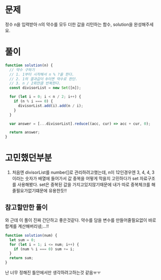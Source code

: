 # 문제

정수 n을 입력받아 n의 약수를 모두 더한 값을 리턴하는 함수, solution을 완성해주세요.

# 풀이

```javascript
function solution(n) {
  // 약수 구하기
  // 1. 1부터 시작해서 n % ?을 한다.
  // 2. 1의 결과값이 0이면 약수로 판단.
  // 3. n / 2회만큼 반복한다.
  const divisorList = new Set([n]);

  for (let i = 0; i < n / 2; i++) {
    if (n % i === 0) {
      divisorList.add(i).add(n / i);
    }
  }

  var answer = [...divisorList].reduce((acc, cur) => acc + cur, 0);

  return answer;
}
```

# 고민했던부분

1. 처음엔 divisorList를 number[]로 관리하려고했는데, n이 12인경우엔 3, 4, 4, 3이라는 숫자가 배열에 들어가서 값 중복을 어떻게 막을지 고민하다가 set 자료구조를 사용해봤다. set은 중복된 값을 가지고있지않기때문에 내가 따로 중복체크를 해줄필요가없기떄문에 유용한듯!!

## 참고할만한 풀이

와 근데 이 풀이 진짜 간단하고 좋은것같다.
약수를 담을 변수를 만들어줄필요없이 바로 합계를 계산해버리넹;...!!

```javascript
function solution(num) {
  let sum = 0;
  for (let i = 1; i <= num; i++) {
    if (num % i === 0) sum += i;
  }
  return sum;
}
```

난 너무 정해진 틀안에서만 생각하려고하는것 같음ㅠㅜ
